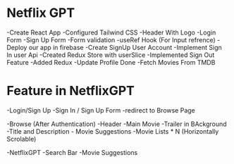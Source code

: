 # Netflix GPT

-Create React App
-Configured Tailwind CSS
-Header With Logo
-Login Form 
-Sign Up Form 
-Form validation
-useRef Hook (For Input refrence)
-Deploy our app in firebase
-Create SignUp User Account
-Implement Sign In  user Api
-Created Redux Store with userSlice
-Implemented Sign Out Feature
-Added Redux
-Update Profile Done
-Fetch Movies From TMDB
# Feature in NetflixGPT

-Login/Sign Up
    -Sign In / Sign Up Form
    -redirect to Browse Page
     
-Browse (After Authentication)
    -Header
    -Main Movie
        -Trailer in BAckground
        -Title and Description
        - Movie Suggestions
            -Movie Lists * N (Horizontally Scrolable)

-NetflixGPT 
    -Search Bar
    -Movie Suggestions